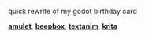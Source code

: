 quick rewrite of my godot birthday card

**[amulet](http://www.amulet.xyz/)**, **[beepbox](https://beepbox.co/)**, **[textanim](http://textanim.com/)**, **[krita](https://krita.org/en/)**
